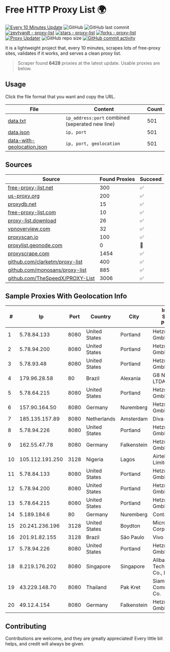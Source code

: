 
# Free HTTP Proxy List 🌍

[![Every 10 Minutes Update](https://github.com/mertguvencli/http-proxy-list/actions/workflows/main.yml/badge.svg?branch=main)](https://github.com/mertguvencli/http-proxy-list/actions/workflows/main.yml)
![GitHub](https://img.shields.io/github/license/mertguvencli/http-proxy-list)
![GitHub last commit](https://img.shields.io/github/last-commit/mertguvencli/http-proxy-list)
[![zevtyardt - proxy-list](https://img.shields.io/static/v1?label=zevtyardt&message=proxy-list&color=blue&logo=github)](https://github.com/zevtyardt/proxy-list "Go to GitHub repo")
[![stars - proxy-list](https://img.shields.io/github/stars/zevtyardt/proxy-list?style=social)](https://github.com/zevtyardt/proxy-list)
[![forks - proxy-list](https://img.shields.io/github/forks/zevtyardt/proxy-list?style=social)](https://github.com/zevtyardt/proxy-list)
[![Proxy Updater](https://github.com/zevtyardt/proxy-list/workflows/Proxy%20Updater/badge.svg)](https://github.com/zevtyardt/proxy-list/actions?query=workflow:"Proxy+Updater")
![GitHub repo size](https://img.shields.io/github/repo-size/zevtyardt/proxy-list)
[![GitHub commit activity](https://img.shields.io/github/commit-activity/m/zevtyardt/proxy-list?logo=commits)](https://github.com/zevtyardt/proxy-list/commits/main)

It is a lightweight project that, every 10 minutes, scrapes lots of free-proxy sites, validates if it works, and serves a clean proxy list.

> Scraper found **6428** proxies at the latest update. Usable proxies are below.

## Usage

Click the file format that you want and copy the URL.

|File|Content|Count|
|----|-------|-----|
|[data.txt](https://raw.githubusercontent.com/mertguvencli/http-proxy-list/main/proxy-list/data.txt)|`ip_address:port` combined (seperated new line)|501|
|[data.json](https://raw.githubusercontent.com/mertguvencli/http-proxy-list/main/proxy-list/data.json)|`ip, port`|501|
|[data-with-geolocation.json](https://raw.githubusercontent.com/mertguvencli/http-proxy-list/main/proxy-list/data-with-geolocation.json)|`ip, port, geolocation`|501|

## Sources

|Source|Found Proxies|Succeed|
|------|-------------|-------|
|[free-proxy-list.net](https://free-proxy-list.net)|300|✅|
|[us-proxy.org](https://www.us-proxy.org)|200|✅|
|[proxydb.net](http://proxydb.net)|15|✅|
|[free-proxy-list.com](https://free-proxy-list.com/?page=&port=&type%5B%5D=http&type%5B%5D=https&up_time=0&search=Search)|10|✅|
|[proxy-list.download](https://www.proxy-list.download/HTTP)|26|✅|
|[vpnoverview.com](https://vpnoverview.com/privacy/anonymous-browsing/free-proxy-servers)|32|✅|
|[proxyscan.io](https://www.proxyscan.io)|100|✅|
|[proxylist.geonode.com](https://proxylist.geonode.com/api/proxy-list?limit=300&page=1&sort_by=lastChecked&sort_type=desc&protocols=http,https)|0|🚫|
|[proxyscrape.com](https://api.proxyscrape.com/v2/?request=displayproxies&protocol=http&timeout=10000&country=all&ssl=all&anonymity=all)|1454|✅|
|[github.com/clarketm/proxy-list](https://raw.githubusercontent.com/clarketm/proxy-list/master/proxy-list-raw.txt)|400|✅|
|[github.com/monosans/proxy-list](https://raw.githubusercontent.com/monosans/proxy-list/main/proxies/http.txt)|885|✅|
|[github.com/TheSpeedX/PROXY-List](https://raw.githubusercontent.com/TheSpeedX/PROXY-List/master/http.txt)|3006|✅|


## Sample Proxies With Geolocation Info

|#|Ip|Port|Country|City|Internet Service Provider|
|-|--|----|-------|----|-------------------------|
|1|5.78.84.133|8080|United States|Portland|Hetzner Online GmbH|
|2|5.78.94.200|8080|United States|Portland|Hetzner Online GmbH|
|3|5.78.93.48|8080|United States|Portland|Hetzner Online GmbH|
|4|179.96.28.58|80|Brazil|Alexania|G8 NETWORKS LTDA|
|5|5.78.64.215|8080|United States|Portland|Hetzner Online GmbH|
|6|157.90.164.50|8080|Germany|Nuremberg|Hetzner Online GmbH|
|7|185.135.157.89|8080|Netherlands|Amsterdam|Diva-C OOO|
|8|5.78.94.226|8080|United States|Portland|Hetzner Online GmbH|
|9|162.55.47.78|8080|Germany|Falkenstein|Hetzner Online GmbH|
|10|105.112.191.250|3128|Nigeria|Lagos|Airtel Networks Limited|
|11|5.78.84.133|8080|United States|Portland|Hetzner Online GmbH|
|12|5.78.94.200|8080|United States|Portland|Hetzner Online GmbH|
|13|5.78.64.215|8080|United States|Portland|Hetzner Online GmbH|
|14|5.189.184.6|80|Germany|Nuremberg|Contabo GmbH|
|15|20.241.236.196|3128|United States|Boydton|Microsoft Corporation|
|16|201.91.82.155|3128|Brazil|São Paulo|Vivo|
|17|5.78.94.226|8080|United States|Portland|Hetzner Online GmbH|
|18|8.219.176.202|8080|Singapore|Singapore|Alibaba (US) Technology Co., Ltd.|
|19|43.229.148.70|8080|Thailand|Pak Kret|Siamdata Communication Co.|
|20|49.12.4.154|8080|Germany|Falkenstein|Hetzner Online GmbH|



## Contributing

Contributions are welcome, and they are greatly appreciated! Every
little bit helps, and credit will always be given.

